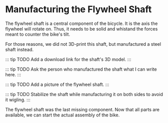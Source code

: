 # Manufacturing the Flywheel Shaft

The flywheel shaft is a central component of the bicycle. It is the axis the flywheel will rotate on. Thus, it needs to be solid and whistand the forces meant to counter the bike's tilt.

For those reasons, we did not 3D-print this shaft, but manufactured a steel shaft instead.

::: tip TODO
Add a download link for the shaft's 3D model.
:::

::: tip TODO
Ask the person who manufactured the shaft what I can write here.
:::

::: tip TODO
Add a picture of the flywheel shaft.
:::

::: tip TODO
Stabilize the shaft while manufacturing it on both sides to avoid it wigling.
:::

The flywheel shaft was the last missing component. Now that all parts are available, we can start the actual assembly of the bike.